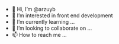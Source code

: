 - 👋 Hi, I’m @arzuyb
- 👀 I’m interested in front end development
- 🌱 I’m currently learning ...
- 💞️ I’m looking to collaborate on ...
- 📫 How to reach me ...

<!---
arzuyb/arzuyb is a ✨ special ✨ repository because its `README.md` (this file) appears on your GitHub profile.
You can click the Preview link to take a look at your changes.
--->
